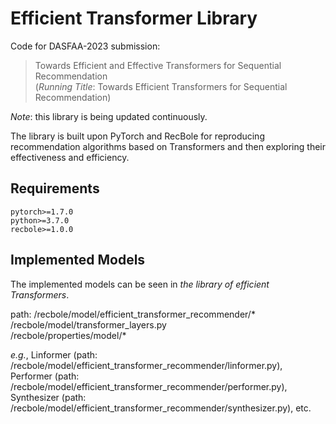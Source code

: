 # Efficient Transformer Library

Code for DASFAA-2023 submission:
> Towards Efficient and Effective Transformers for Sequential Recommendation  
(*Running Title*: Towards Efficient Transformers for Sequential Recommendation)

*Note*: this library is being updated continuously.

The library is built upon PyTorch and RecBole for reproducing recommendation algorithms based on Transformers and then exploring their effectiveness and efficiency.


## Requirements

```
pytorch>=1.7.0
python>=3.7.0
recbole>=1.0.0
```

## Implemented Models

The implemented models can be seen in *the library of efficient Transformers*.

path: /recbole/model/efficient_transformer_recommender/*  
/recbole/model/transformer_layers.py  
/recbole/properties/model/*


*e.g.*, Linformer (path: /recbole/model/efficient_transformer_recommender/linformer.py),  
Performer (path: /recbole/model/efficient_transformer_recommender/performer.py),  
Synthesizer (path: /recbole/model/efficient_transformer_recommender/synthesizer.py), etc.
